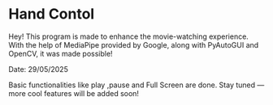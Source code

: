 # Hand Contol

Hey! This program is made to enhance the movie-watching experience. With the help of MediaPipe provided by Google, along with PyAutoGUI and OpenCV, it was made possible!

Date: 29/05/2025

Basic functionalities like play ,pause and Full Screen are done.
Stay tuned — more cool features will be added soon!

